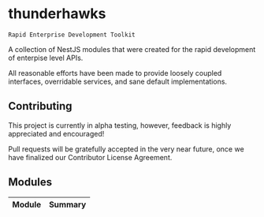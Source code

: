 # thunderhawks

```text
Rapid Enterprise Development Toolkit
```

A collection of NestJS modules
that were created for the rapid development of enterpise level APIs.

All reasonable efforts have been made to provide loosely coupled interfaces,
overridable services, and sane default implementations.

## Contributing

This project is currently in alpha testing, however, feedback is highly
appreciated and encouraged!

Pull requests will be gratefully accepted in the very near future,
once we have finalized our Contributor License Agreement.

## Modules

| Module                                                                                                                           | Summary                                                                                                                                     |
| -------------------------------------------------------------------------------------------------------------------------------- | ------------------------------------------------------------------------------------------------------------------------------------------- |
